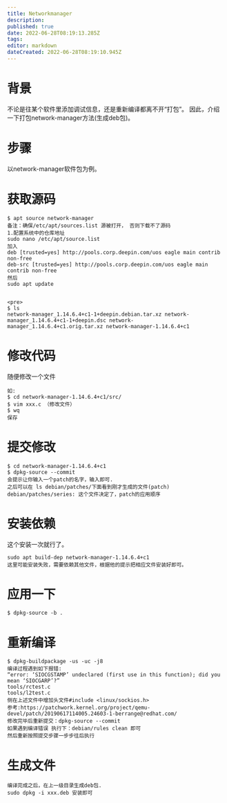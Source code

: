 ```yaml
---
title: Networkmanager
description: 
published: true
date: 2022-06-28T08:19:13.285Z
tags: 
editor: markdown
dateCreated: 2022-06-28T08:19:10.945Z
---
```


# 背景

不论是往某个软件里添加调试信息，还是重新编译都离不开“打包”。
因此，介绍一下打包network-manager方法(生成deb包)。
# 步骤
以network-manager软件包为例。

# 获取源码
```
$ apt source network-manager
备注：确保/etc/apt/sources.list 源被打开， 否则下载不了源码
1.配置系统中的仓库地址
sudo nano /etc/apt/source.list
加入
deb [trusted=yes] http://pools.corp.deepin.com/uos eagle main contrib non-free
deb-src [trusted=yes] http://pools.corp.deepin.com/uos eagle main contrib non-free
然后
sudo apt update


<pre>
$ ls
network-manager_1.14.6.4+c1-1+deepin.debian.tar.xz network-manager_1.14.6.4+c1-1+deepin.dsc network-manager_1.14.6.4+c1.orig.tar.xz network-manager-1.14.6.4+c1
```
# 修改代码
随便修改一个文件
```
如:
$ cd network-manager-1.14.6.4+c1/src/
$ vim xxx.c （修改文件）
$ wq 
保存
```

# 提交修改
```
$ cd network-manager-1.14.6.4+c1
$ dpkg-source --commit
会提示让你输入一个patch的名字，输入即可.
之后可以在 ls debian/patches/下面看到刚才生成的文件(patch)
debian/patches/series: 这个文件决定了，patch的应用顺序
```
# 安装依赖
这个安装一次就行了。
```
sudo apt build-dep network-manager-1.14.6.4+c1
这里可能安装失败，需要依赖其他文件，根据他的提示把相应文件安装好即可。
```
# 应用一下
```
$ dpkg-source -b .
```
# 重新编译
```
$ dpkg-buildpackage -us -uc -j8
编译过程遇到如下报错:
“error: ‘SIOCGSTAMP’ undeclared (first use in this function); did you mean ‘SIOCGARP’?”
tools/rctest.c
tools/l2test.c
侧在上述文件中增加头文件#include <linux/sockios.h>
参考:https://patchwork.kernel.org/project/qemu-devel/patch/20190617114005.24603-1-berrange@redhat.com/
修改完毕后重新提交：dpkg-source --commit 
如果遇到编译错误 执行下：debian/rules clean 即可
然后重新按照提交步骤一步步往后执行
```
# 生成文件
```
编译完成之后，在上一级目录生成deb包.
sudo dpkg -i xxx.deb 安装即可
```

